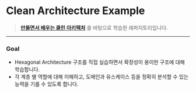 # Clean Architecture Example

> **[만들면서 배우는 클린 아키텍처](https://github.com/wikibook/clean-architecture)** 를 바탕으로 학습한 레퍼지토리입니다.

---

### Goal

- Hexagonal Architecture 구조를 직접 실습하면서 확장성이 용이한 구조에 대해 학습합니다.
- 각 계층 별 역할에 대해 이해하고, 도메인과 유스케이스 등을 정확히 분석할 수 있는 능력을 기를 수 있도록 합니다.